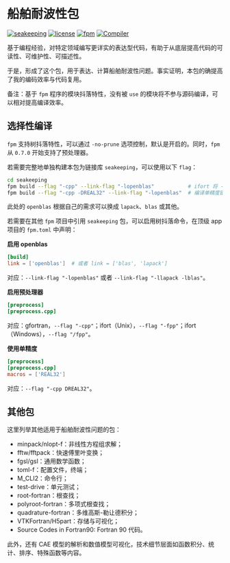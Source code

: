 # 船舶耐波性包

[![seakeeping](https://img.shields.io/badge/seakeeping-v1.4.0-blueviolet)][1]
[![license](https://img.shields.io/badge/License-BSD--3-important)](LICENSE)
[![fpm](https://img.shields.io/badge/Fortran--lang/fpm-^0.6.0-blue)][2]
[![Compiler](https://img.shields.io/badge/Compiler-GFortran^10.3.0-brightgreen)][3]

[1]: https://gitee.com/ship-motions/seakeeping
[2]: https://github.com/fortran-lang/fpm
[3]: https://fortran-lang.org/compilers

基于编程经验，对特定领域编写更详实的表达型代码，有助于从底层提高代码的可读性、可维护性、可描述性。

于是，形成了这个包，用于表达、计算船舶耐波性问题。事实证明，本包的确提高了我的编码效率与代码复用。

备注：基于 `fpm` 程序的模块抖落特性，没有被 `use` 的模块将不参与源码编译，可以相对提高编译效率。

## 选择性编译

`fpm` 支持树抖落特性，可以通过 `-no-prune` 选项控制，默认是开启的。同时，`fpm` 从 `0.7.0` 开始支持了预处理器。

若需要完整地单独构建本包为链接库 `seakeeping`，可以使用以下 `flag`：

```sh
cd seakeeping
fpm build --flag "-cpp" --link-flag "-lopenblas"           # ifort 将 -cpp 换成 -fpp
fpm build --flag "-cpp -DREAL32" --link-flag "-lopenblas"  # 编译单精度链接库
```

此处的 `openblas` 根据自己的需求可以换成 `lapack`、`blas` 或其他。

若需要在其他 `fpm` 项目中引用 `seakeeping` 包，可以启用树抖落命令，在顶级 app 项目的 `fpm.toml` 中声明：

**启用 openblas**

```toml
[build]
link = ['openblas']  # 或者 link = ['blas', 'lapack']
```

对应：`--link-flag "-lopenblas"` 或者 `--link-flag "-llapack -lblas"`。

**启用预处理器**

```toml
[preprocess]
[preprocess.cpp]
```

对应：gfortran，`--flag "-cpp"`；ifort（Unix），`--flag "-fpp"`；ifort（Windows），`--flag "/fpp"`。

**使用单精度**

```toml
[preprocess]
[preprocess.cpp]
macros = ['REAL32']
```

对应：`--flag "-cpp DREAL32"`。


## 其他包

这里列举其他适用于船舶耐波性问题的包：

- minpack/nlopt-f：非线性方程组求解；
- fftw/fftpack：快速傅里叶变换；
- fgsl/gsl：通用数学函数；
- toml-f：配置文件，终端；
- M_CLI2：命令行；
- test-drive：单元测试；
- root-fortran：根查找；
- polyroot-fortran：多项式根查找；
- quadrature-fortran：多维高斯-勒让德积分；
- VTKFortran/H5part：存储与可视化；
- Source Codes in Fortran90: Fortran 90 代码。

此外，还有 CAE 模型的解析和数值模型可视化，技术细节层面如函数积分、统计、排序、特殊函数等内容。
